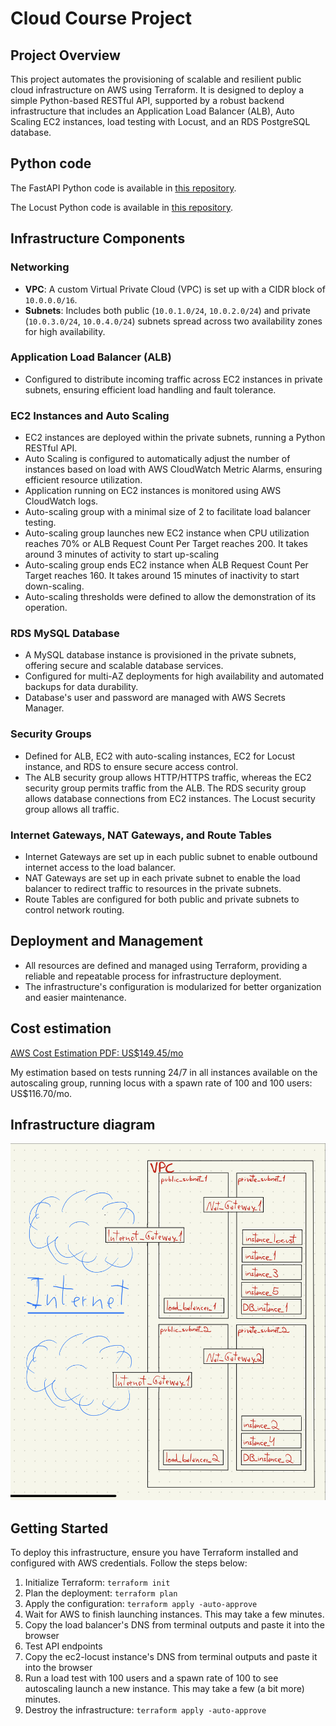 # Cloud Course Project

## Project Overview
This project automates the provisioning of scalable and resilient public cloud infrastructure on AWS using Terraform. It is designed to deploy a simple Python-based RESTful API, supported by a robust backend infrastructure that includes an Application Load Balancer (ALB), Auto Scaling EC2 instances, load testing with Locust, and an RDS PostgreSQL database.

## Python code

The FastAPI Python code is available in [this repository](https://github.com/victorlga/simple_python_crud).

The Locust Python code is available in [this repository](https://github.com/victorlga/locust_python_tester/tree/main).

## Infrastructure Components

### Networking
- **VPC**: A custom Virtual Private Cloud (VPC) is set up with a CIDR block of `10.0.0.0/16`.
- **Subnets**: Includes both public (`10.0.1.0/24`, `10.0.2.0/24`) and private (`10.0.3.0/24`, `10.0.4.0/24`) subnets spread across two availability zones for high availability.

### Application Load Balancer (ALB)
- Configured to distribute incoming traffic across EC2 instances in private subnets, ensuring efficient load handling and fault tolerance.

### EC2 Instances and Auto Scaling
- EC2 instances are deployed within the private subnets, running a Python RESTful API.
- Auto Scaling is configured to automatically adjust the number of instances based on load with AWS CloudWatch Metric Alarms, ensuring efficient resource utilization.
- Application running on EC2 instances is monitored using AWS CloudWatch logs.
- Auto-scaling group with a minimal size of 2 to facilitate load balancer testing.
- Auto-scaling group launches new EC2 instance when CPU utilization reaches 70% or ALB Request Count Per Target reaches 200. It takes around 3 minutes of activity to start up-scaling
- Auto-scaling group ends EC2 instance when ALB Request Count Per Target reaches 160. It takes around 15 minutes of inactivity to start down-scaling.
- Auto-scaling thresholds were defined to allow the demonstration of its operation.

### RDS MySQL Database
- A MySQL database instance is provisioned in the private subnets, offering secure and scalable database services.
- Configured for multi-AZ deployments for high availability and automated backups for data durability.
- Database's user and password are managed with AWS Secrets Manager.

### Security Groups
- Defined for ALB, EC2 with auto-scaling instances, EC2 for Locust instance, and RDS to ensure secure access control. 
- The ALB security group allows HTTP/HTTPS traffic, whereas the EC2 security group permits traffic from the ALB. The RDS security group allows database connections from EC2 instances. The Locust security group allows all traffic.

### Internet Gateways, NAT Gateways, and Route Tables
- Internet Gateways are set up in each public subnet to enable outbound internet access to the load balancer.
- NAT Gateways are set up in each private subnet to enable the load balancer to redirect traffic to resources in the private subnets.
- Route Tables are configured for both public and private subnets to control network routing.

## Deployment and Management
- All resources are defined and managed using Terraform, providing a reliable and repeatable process for infrastructure deployment.
- The infrastructure's configuration is modularized for better organization and easier maintenance.

## Cost estimation

[AWS Cost Estimation PDF: US$149.45/mo](My%20Estimate%20-%20Calculadora%20de%20Pre%C3%A7os%20da%20AWS.pdf)

My estimation based on tests running 24/7 in all instances available on the autoscaling group, running locus with a spawn rate of 100 and 100 users: US$116.70/mo.

## Infrastructure diagram

![Infrastructure Diagram](infra_diagram.jpg)

## Getting Started
To deploy this infrastructure, ensure you have Terraform installed and configured with AWS credentials. Follow the steps below:

1. Initialize Terraform: `terraform init`
2. Plan the deployment: `terraform plan`
3. Apply the configuration: `terraform apply -auto-approve`
4. Wait for AWS to finish launching instances. This may take a few minutes.
5. Copy the load balancer's DNS from terminal outputs and paste it into the browser
6. Test API endpoints
7. Copy the ec2-locust instance's DNS from terminal outputs and paste it into the browser
8. Run a load test with 100 users and a spawn rate of 100 to see autoscaling launch a new instance. This may take a few (a bit more) minutes.
9. Destroy the infrastructure: `terraform apply -auto-approve`
